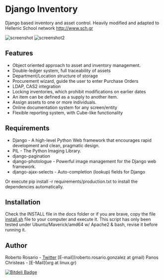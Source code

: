 Django Inventory
=============

Django based inventory and asset control.
Heavily modified and adapted to Hellenic School network http://www.sch.gr

 
![screenshot](http://img814.imageshack.us/img814/5088/screenshot1fz.png)
![screenshot2](http://img443.imageshack.us/img443/1486/screenshot2wu.png)


Features
---

* Object oriented approach to asset and inventory management.
* Double-ledger system, full traceability of assets
* Department/Location structure of storage
* Procurement wizard, guide the user to enter Purchase Orders
* LDAP, CAS2 integration
* Locking inventories, which prohibit modifications on earlier dates
* An item can be defined as a supply to another item.
* Assign assets to one or more individuals.
* Online documentation system for any screen/entity
* Flexible reporting system, with Cube-like functionality


Requirements
---

* Django - A high-level Python Web framework that encourages rapid development and clean, pragmatic design.
* PIL - The Python Imaging Library.
* django-pagination
* django-photologue - Powerful image management for the Django web framework.
* django-ajax-selects - Auto-completion (lookup) fields for Django

Or execute pip install -r requirements/production.txt to install the dependencies automatically.


Installation
---

Check the INSTALL file in the docs folder
or if you are brave, copy the file [install.sh](https://github.com/rosarior/django-inventory/blob/master/misc/install.sh) file to your computer and execute it.
This script has only been tested under Ubuntu/Maverick/amd64 w/ Apache2 & bash, revise it before running it.


Author
------

Roberto Rosario - [Twitter](http://twitter.com/#siloraptor) [E-mail](roberto.rosario.gonzalez at gmail)
Panos Christeas - [E-Mail](xrg at linux.gr)



[![Bitdeli Badge](https://d2weczhvl823v0.cloudfront.net/rosarior/django-inventory/trend.png)](https://bitdeli.com/free "Bitdeli Badge")

